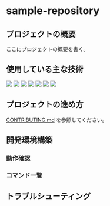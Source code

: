 # sample-repository

## プロジェクトの概要

ここにプロジェクトの概要を書く。

## 使用している主な技術

![](https://img.shields.io/badge/-php-777BB4.svg?logo=php&style=for-the-badge&logoColor=white) ![](https://img.shields.io/badge/-laravel-FF2D20.svg?logo=laravel&style=for-the-badge) ![](https://img.shields.io/badge/-nginx-009639.svg?logo=nginx&style=for-the-badge) ![](https://img.shields.io/badge/-mysql-4479A1.svg?logo=mysql&style=for-the-badge) ![](https://img.shields.io/badge/-docker-2496ED.svg?logo=docker&style=for-the-badge) ![](https://img.shields.io/badge/-taskfile-5DBBB0.svg?logo=taskfile&style=for-the-badge) ![](https://img.shields.io/badge/-githubactions-2088FF.svg?logo=githubactions&style=for-the-badge)

## プロジェクトの進め方

[CONTRIBUTING.md](.github/CONTRIBUTING.md) を参照してください。

## 開発環境構築

### 動作確認

### コマンド一覧

## トラブルシューティング
